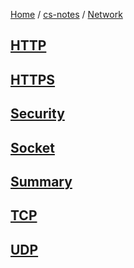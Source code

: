 [Home](https://mengxianbin.github.io) /
[cs-notes](https://mengxianbin.github.io/cs-notes/site) /
[Network](https://mengxianbin.github.io/cs-notes/site/Network)

## [HTTP](https://mengxianbin.github.io/cs-notes/site/Network/HTTP/)

## [HTTPS](https://mengxianbin.github.io/cs-notes/site/Network/HTTPS/)

## [Security](https://mengxianbin.github.io/cs-notes/site/Network/Security/)

## [Socket](https://mengxianbin.github.io/cs-notes/site/Network/Socket/)

## [Summary](https://mengxianbin.github.io/cs-notes/site/Network/Summary/)

## [TCP](https://mengxianbin.github.io/cs-notes/site/Network/TCP/)

## [UDP](https://mengxianbin.github.io/cs-notes/site/Network/UDP/)

